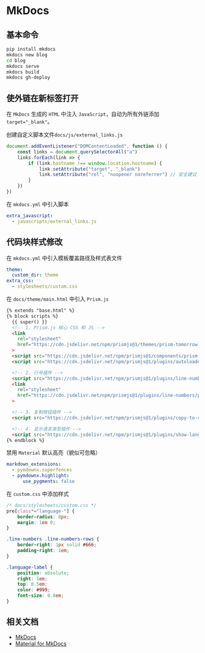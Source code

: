 # MkDocs

## 基本命令

```sh
pip install mkdocs
mkdocs new blog
cd blog
mkdocs serve
mkdocs build
mkdocs gh-deploy
```

## 使外链在新标签打开

在 `MkDocs` 生成的 `HTML` 中注入 `JavaScript`，自动为所有外链添加 `target="_blank"`。

创建自定义脚本文件`docs/js/external_links.js`

```js
document.addEventListener("DOMContentLoaded", function () {
    const links = document.querySelectorAll("a")
    links.forEach(link => {
        if (link.hostname !== window.location.hostname) {
            link.setAttribute("target", "_blank")
            link.setAttribute("rel", "noopener noreferrer") // 安全建议
        }
    })
})
```

在 `mkdocs.yml` 中引入脚本

```yaml
extra_javascript:
  - javascripts/external_links.js
```

## 代码块样式修改

在 `mkdocs.yml` 中引入模板覆盖路径及样式表文件

```yaml
theme:
  custom_dir: theme
extra_css:
  - stylesheets/custom.css
```

在 `docs/theme/main.html` 中引入 `Prism.js`

```html
{% extends "base.html" %}
{% block scripts %}
  {{ super() }}
  <!-- 1. Prism.js 核心 CSS 和 JS -->
  <link
    rel="stylesheet"
    href="https://cdn.jsdelivr.net/npm/prismjs@1/themes/prism-tomorrow.min.css"
  >
  <script src="https://cdn.jsdelivr.net/npm/prismjs@1/components/prism-core.min.js"></script>
  <script src="https://cdn.jsdelivr.net/npm/prismjs@1/plugins/autoloader/prism-autoloader.min.js"></script>

  <!-- 2. 行号插件 -->
  <script src="https://cdn.jsdelivr.net/npm/prismjs@1/plugins/line-numbers/prism-line-numbers.min.js"></script>
  <link
    rel="stylesheet"
    href="https://cdn.jsdelivr.net/npm/prismjs@1/plugins/line-numbers/prism-line-numbers.min.css"
  >

  <!-- 3. 复制按钮插件 -->
  <script src="https://cdn.jsdelivr.net/npm/prismjs@1/plugins/copy-to-clipboard/prism-copy-to-clipboard.min.js"></script>

  <!-- 4. 显示语言类型插件 -->
  <script src="https://cdn.jsdelivr.net/npm/prismjs@1/plugins/show-language/prism-show-language.min.js"></script>
{% endblock %}
```

禁用 `Material` 默认高亮（貌似可忽略）

```yaml
markdown_extensions:
  - pymdownx.superfences
  - pymdownx.highlight:
      use_pygments: false
```

在 `custom.css` 中添加样式

```css
/* docs/stylesheets/custom.css */
pre[class*="language-"] {
    border-radius: 8px;
    margin: 1em 0;
}

.line-numbers .line-numbers-rows {
    border-right: 1px solid #666;
    padding-right: 1em;
}

.language-label {
    position: absolute;
    right: 1em;
    top: 0.5em;
    color: #999;
    font-size: 0.8em;
}
```

## 相关文档

- [MkDocs](https://www.mkdocs.org)
- [Material for MkDocs](https://squidfunk.github.io/mkdocs-material)
